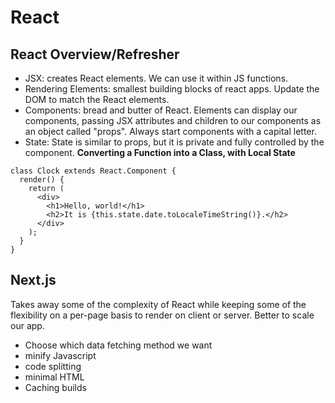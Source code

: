 # React
## React Overview/Refresher
- JSX: creates React elements. We can use it within JS functions.
- Rendering Elements: smallest building blocks of react apps. Update the DOM to match the React elements.
- Components: bread and butter of React. Elements can display our components, passing JSX attributes and children to our components as an object called "props". Always start components with a capital letter.
- State: State is similar to props, but it is private and fully controlled by the component.
**Converting a Function into a Class, with Local State**
```
class Clock extends React.Component {
  render() {
    return (
      <div>
        <h1>Hello, world!</h1>
        <h2>It is {this.state.date.toLocaleTimeString()}.</h2>
      </div>
    );
  }
}
```
## Next.js
Takes away some of the complexity of React while keeping some of the flexibility on a per-page basis to render on client or server. Better to scale our app.

- Choose which data fetching method we want
- minify Javascript
- code splitting
- minimal HTML
- Caching builds